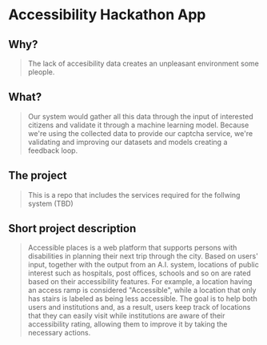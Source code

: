 # Accessibility Hackathon App

## Why?

> The lack of accesibility data creates an unpleasant environment some pleople.

## What?

> Our system would gather all this data through the input of interested citizens and validate it through a machine learning model. Because we're using the collected data to provide our captcha service, we're validating and improving our datasets and models creating a feedback loop.

## The project

> This is a repo that includes the services required for the follwing system (TBD)

## Short project description

> Accessible places is a web platform that supports persons with disabilities in planning their next trip through the city. Based on users' input, together with the output from an A.I. system, locations of public interest such as hospitals, post offices, schools and so on are rated based on their accessibility features. For example, a location having an access ramp is considered "Accessible", while a location that only has stairs is labeled as being less accessible. The goal is to help both users and institutions and, as a result, users keep track of locations that they can easily visit while institutions are aware of their accessibility rating, allowing them to improve it by taking the necessary actions.
